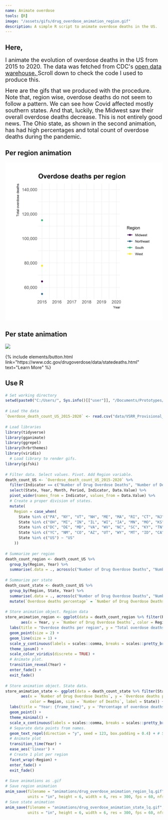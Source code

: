 ```yaml
---
name: Animate overdose
tools: [R]
image: "/assets/gifs/drug_overdose_animation_region.gif"
description: A simple R script to animate overdose deaths in the US.   
---
```

<h2> Here,</h2>

<p style = "text-align: justify">
<font size = "+1">

I animate the evolution of overdose deaths in the US from 2015 to 2020. The data was fetched from CDC's
<a href = "https://data.cdc.gov/NCHS/VSRR-Provisional-Drug-Overdose-Death-Counts/xkb8-kh2a"> open data warehouse. </a>
Scroll down to check the code I used to produce this.
<br>

Here are the gifs that we produced with the procedure.
Note that, region wise, overdose deaths do not seem to follow a pattern. We can see how Covid affected mostly southern states. And that, luckily, the Midwest saw their overall overdose deaths decrease. This is not entirely good news. The Ohio state, as shown in the second animation, has had high percentages and total count of overdose deaths during the pandemic.  
</font>
</p>

## Per region animation
![](/assets/gifs/drug_overdose_animation_region.gif)
## Per state animation
![](/assets/gifs/drug_overdose_animation_state.gif)

<p class="text-center">
{% include elements/button.html link="https://www.cdc.gov/drugoverdose/data/statedeaths.html" text="Learn More" %}
</p>

## Use R
```R
# Set working directory
setwd(paste0("C:/Users/", Sys.info()[["user"]], "/Documents/Prototypes/Animate_overdose"))

# Load the data
`Overdose_death_count_US_2015-2020` <- read.csv("data/VSRR_Provisional_Drug_Overdose_Death_Counts.csv")

# Load libraries
library(tidyverse)
library(gganimate)
library(ggrepel)
library(hrbrthemes)
library(viridis)
  # Load library to render gifs.
library(gifski)

# Filter data. Select values. Pivot. Add Region variable.
death_count_US <- `Overdose_death_count_US_2015-2020` %>%
  filter(Indicator == c("Number of Drug Overdose Deaths", "Number of Deaths")) %>%
  select(State, Year, Month, Period, Indicator, Data.Value) %>%
  pivot_wider(names_from = Indicator, values_from = Data.Value) %>%
  # Create a proper division of states.  
  mutate(
    Region = case_when(
      State %in% c("PA", "NY", "VT", "NH", "ME", "MA", "RI", "CT", "NJ", "RI") ~ "Northeast",
      State %in% c("OH", "MI", "IN", "IL", "WI", "IA", "MN", "MO", "KS", "SD", "NE", "ND") ~ "Midwest",
      State %in% c("DC", "DE", "MD", "VA", "WV", "NC", "SC", "KY", "TN", "GA", "FL", "AL", "MS", "LA", "AR", "OK", "TX") ~ "South",
      State %in% c("YC", "NM", "CO", "AZ", "UT", "WY", "MT", "ID", "CA", "NV", "OR", "WA", "AK", "HI") ~ "West",
      State %in% c("US") ~ "US"
    ))

# Summarize per region
death_count_region <- death_count_US %>%
  group_by(Region, Year) %>%
  summarise(.data = ., across(c("Number of Drug Overdose Deaths", "Number of Deaths"), sum, na.rm = TRUE))

# Summarize per state
death_count_state <- death_count_US %>%
  group_by(Region, State, Year) %>%
  summarise(.data = ., across(c("Number of Drug Overdose Deaths", "Number of Deaths"), sum, na.rm = TRUE)) %>%
  mutate(`Overdose deaths percentage` = `Number of Drug Overdose Deaths` / `Number of Deaths` * 100)

# Store animation object. Region data
store_animation_region <- ggplot(data = death_count_region %>% filter(Region != "US"),
       aes(x = Year, y = `Number of Drug Overdose Deaths`, color = Region)) +
  labs(title = "Overdose deaths per region", y = "Total overdose deaths") +
  geom_point(size = 2) +
  geom_line(size = 1) +
  scale_y_continuous(labels = scales::comma, breaks = scales::pretty_breaks(n = 5)) +
  theme_ipsum() +
  scale_color_viridis(discrete = TRUE) +
  # Animate plot.
  transition_reveal(Year) +
  enter_fade() +
  exit_fade()

# Store animation object. State data.
store_animation_state <- ggplot(data = death_count_state %>% filter(State != "US"),
       aes(x = `Number of Drug Overdose Deaths`, y = `Overdose deaths percentage`,
           color = Region, size = `Number of Deaths`, label = State)) +
  labs(title = "Year: {frame_time}", y = 'Percentage of overdose deaths', x = 'Total overdose deaths') +
  geom_point() +
  theme_minimal() +
  scale_x_continuous(labels = scales::comma, breaks = scales::pretty_breaks(n = 2)) +
  # Separate data points from names.  
  geom_text_repel(direction = "y", seed = 123, box.padding = 0.4) + # Set non-random seed in text repel
  # Animate plot
  transition_time(Year) +
  ease_aes('linear') +
  # Create 1 plot per region
  facet_wrap(~Region) +
  enter_fade() +
  exit_fade()

# Save animations as .gif
# Save region animation
anim_save(filename = "animations/drug_overdose_animation_region_lq.gif", animation = store_animation_region,
          units = "in", height = 6, width = 6, res = 300, fps = 60, nframes = 300, duration = 4)
# Save state animation
anim_save(filename = "animations/drug_overdose_animation_state_lq.gif", animation = store_animation_state,
          units = "in", height = 6, width = 6, res = 300, fps = 60, nframes = 300, duration = 12)
```
